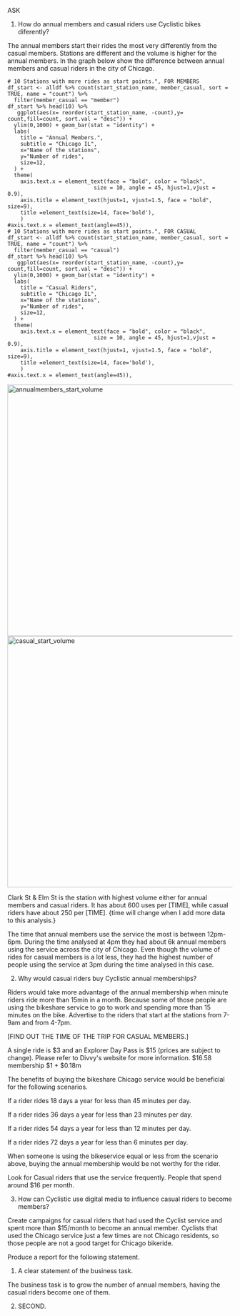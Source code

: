 ASK

 1. How do annual members and casual riders use Cyclistic bikes diferently?

The annual members start their rides the most very differently from the casual members. Stations are different and the volume is higher for the annual members. In the graph below show the difference between annual members and casual riders in the city of Chicago.

```
# 10 Stations with more rides as start points.", FOR MEMBERS
df_start <- alldf %>% count(start_station_name, member_casual, sort = TRUE, name = "count") %>% 
  filter(member_casual == "member")
df_start %>% head(10) %>%  
   ggplot(aes(x= reorder(start_station_name, -count),y= count,fill=count, sort.val = "desc")) + 
  ylim(0,1000) + geom_bar(stat = "identity") + 
  labs(
    title = "Annual Members.",
    subtitle = "Chicago IL",
    x="Name of the stations",
    y="Number of rides",
    size=12,    
  ) + 
  theme(
    axis.text.x = element_text(face = "bold", color = "black", 
                           size = 10, angle = 45, hjust=1,vjust = 0.9),
    axis.title = element_text(hjust=1, vjust=1.5, face = "bold", size=9),
    title =element_text(size=14, face='bold'),
    )
#axis.text.x = element_text(angle=45)),
# 10 Stations with more rides as start points.", FOR CASUAL
df_start <- alldf %>% count(start_station_name, member_casual, sort = TRUE, name = "count") %>% 
  filter(member_casual == "casual")
df_start %>% head(10) %>%  
   ggplot(aes(x= reorder(start_station_name, -count),y= count,fill=count, sort.val = "desc")) + 
  ylim(0,1000) + geom_bar(stat = "identity") + 
  labs(
    title = "Casual Riders",
    subtitle = "Chicago IL",
    x="Name of the stations",
    y="Number of rides",
    size=12,    
  ) + 
  theme(
    axis.text.x = element_text(face = "bold", color = "black", 
                           size = 10, angle = 45, hjust=1,vjust = 0.9),
    axis.title = element_text(hjust=1, vjust=1.5, face = "bold", size=9),
    title =element_text(size=14, face='bold'),
    )
#axis.text.x = element_text(angle=45)),
```

<img width="563" alt="annualmembers_start_volume" src="https://github.com/user-attachments/assets/1ba7f60e-50a4-4200-8285-e0a8e0840105">

<img width="563" alt="casual_start_volume" src="https://github.com/user-attachments/assets/fdaf097d-708a-4c0b-840e-01ff11d677bc">


Clark St & Elm St is the station with highest volume either for annual members and casual riders. It has about 600 uses per [TIME], while casual riders have about 250 per [TIME]. {time will change when I add more data to this analysis.}

The time that annual members use the service the most is between 12pm-6pm.
During the time analysed at 4pm they had about 6k annual members using the service across the city of Chicago.
Even though the volume of rides for casual members is a lot less, they had the highest number of people using the service at 3pm during the time analysed in this case.



2. Why would casual riders buy Cyclistic annual memberships?

Riders would take more advantage of the annual membership when minute riders ride more than 15min in a month.
Because some of those people are using the bikeshare service to go to work and spending more than 15 minutes on the bike.
Advertise to the riders that start at the stations from 7-9am and from 4-7pm.

[FIND OUT THE TIME OF THE TRIP FOR CASUAL MEMBERS.]



A single ride is $3 and an Explorer Day Pass is $15 (prices are subject to change). Please refer to Divvy's website for more information.
$16.58 membership
$1 + $0.18m 


The benefits of buying the bikeshare Chicago service would be beneficial for the following scenarios.



If a rider rides 18 days a year for less than 45 minutes per day.

If a rider rides 36 days a year for less than 23 minutes per day.

If a rider rides 54 days a year for less than 12 minutes per day.

If a rider rides 72 days a year for less than 6 minutes per day.

When someone is using the bikeservice equal or less from the scenario above, buying the annual membership would be not worthy for the rider.



Look for Casual riders that use the service frequently. People that spend around $16 per month.


3. How can Cyclistic use digital media to influence casual riders to become members?

Create campaigns for casual riders that had used the Cyclist service and spent more than $15/month to become an annual member.
Cyclists that used the Chicago service just a few times are not Chicago residents, so those people are not a good target for Chicago bikeride.

Produce a report for the following statement.

1. A clear statement of the business task.

The business task is to grow the number of annual members, having the casual riders become one of them.

2. SECOND.
